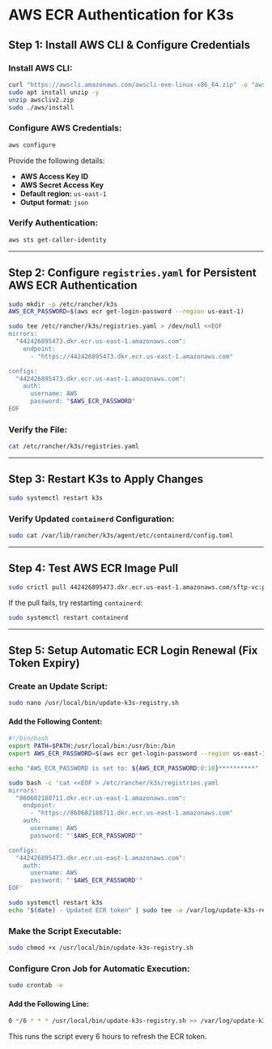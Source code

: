 # AWS ECR Authentication for K3s

## Step 1: Install AWS CLI & Configure Credentials

### Install AWS CLI:
```bash
curl "https://awscli.amazonaws.com/awscli-exe-linux-x86_64.zip" -o "awscliv2.zip"
sudo apt install unzip -y
unzip awscliv2.zip
sudo ./aws/install
```

### Configure AWS Credentials:
```bash
aws configure
```
Provide the following details:
- **AWS Access Key ID**
- **AWS Secret Access Key**
- **Default region:** `us-east-1`
- **Output format:** `json`

### Verify Authentication:
```bash
aws sts get-caller-identity
```

---

## Step 2: Configure `registries.yaml` for Persistent AWS ECR Authentication

```bash
sudo mkdir -p /etc/rancher/k3s
AWS_ECR_PASSWORD=$(aws ecr get-login-password --region us-east-1)

sudo tee /etc/rancher/k3s/registries.yaml > /dev/null <<EOF
mirrors:
  "442426895473.dkr.ecr.us-east-1.amazonaws.com":
    endpoint:
      - "https://442426895473.dkr.ecr.us-east-1.amazonaws.com"

configs:
  "442426895473.dkr.ecr.us-east-1.amazonaws.com":
    auth:
      username: AWS
      password: "$AWS_ECR_PASSWORD"
EOF
```

### Verify the File:
```bash
cat /etc/rancher/k3s/registries.yaml
```

---

## Step 3: Restart K3s to Apply Changes
```bash
sudo systemctl restart k3s
```

### Verify Updated `containerd` Configuration:
```bash
sudo cat /var/lib/rancher/k3s/agent/etc/containerd/config.toml
```

---

## Step 4: Test AWS ECR Image Pull
```bash
sudo crictl pull 442426895473.dkr.ecr.us-east-1.amazonaws.com/sftp-vc:pim-fe-env
```

If the pull fails, try restarting `containerd`:
```bash
sudo systemctl restart containerd
```

---

## Step 5: Setup Automatic ECR Login Renewal (Fix Token Expiry)

### Create an Update Script:
```bash
sudo nano /usr/local/bin/update-k3s-registry.sh
```

#### Add the Following Content:
```bash
#!/bin/bash
export PATH=$PATH:/usr/local/bin:/usr/bin:/bin
export AWS_ECR_PASSWORD=$(aws ecr get-login-password --region us-east-1)

echo "AWS_ECR_PASSWORD is set to: ${AWS_ECR_PASSWORD:0:10}**********"  # Masked output for debugging

sudo bash -c 'cat <<EOF > /etc/rancher/k3s/registries.yaml
mirrors:
  "860602188711.dkr.ecr.us-east-1.amazonaws.com":
    endpoint:
      - "https://860602188711.dkr.ecr.us-east-1.amazonaws.com"
    auth:
      username: AWS
      password: "'$AWS_ECR_PASSWORD'"

configs:
  "442426895473.dkr.ecr.us-east-1.amazonaws.com":
    auth:
      username: AWS
      password: "'$AWS_ECR_PASSWORD'"
EOF'

sudo systemctl restart k3s
echo "$(date) - Updated ECR token" | sudo tee -a /var/log/update-k3s-registry.log
```

### Make the Script Executable:
```bash
sudo chmod +x /usr/local/bin/update-k3s-registry.sh
```

### Configure Cron Job for Automatic Execution:
```bash
sudo crontab -e
```

#### Add the Following Line:
```bash
0 */6 * * * /usr/local/bin/update-k3s-registry.sh >> /var/log/update-k3s.log 2>&1
```
This runs the script every 6 hours to refresh the ECR token.

